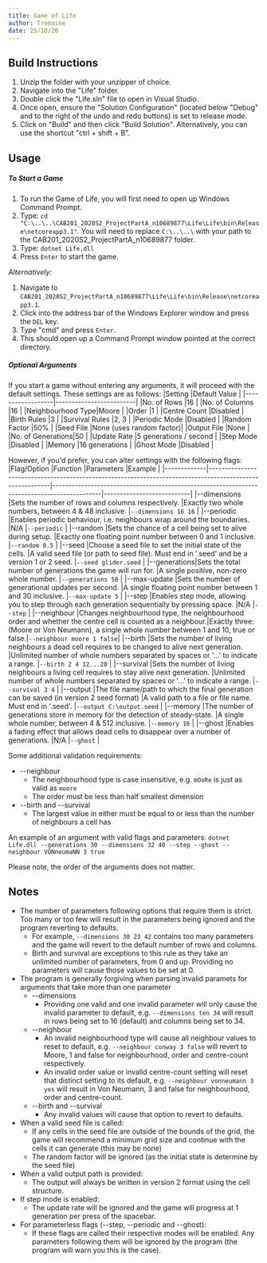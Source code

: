 ```yaml
---
title: Game of Life
author: Tremaine
date: 25/10/20
---
```


## Build Instructions

1. Unzip the folder with your unzipper of choice.
2. Navigate into the "Life" folder.
3. Double click the "Life.sln" file to open in Visual Studio.
4. Once open, ensure the "Solution Configuration" (located below "Debug" and to the right of the undo and redo buttons) is set to release mode.
5. Click on "Build" and then click "Build Solution". Alternatively, you can use the shortcut "ctrl + shift + B".

## Usage 

##### To Start a Game
1. To run the Game of Life, you will first need to open up Windows Command Prompt.
2. Type: `cd "C:\..\..\CAB201_2020S2_ProjectPartA_n10689877\Life\Life\bin\Release\netcoreapp3.1"`. You will need to replace `C:\..\..\` with your path to the CAB201_2020S2_ProjectPartA_n10689877 folder.
3. Type: `dotnet Life.dll`
4. Press `Enter` to start the game.

*Alternatively:*
1. Navigate to `CAB201_2020S2_ProjectPartA_n10689877\Life\Life\bin\Release\netcoreapp3.1`.
2. Click into the address bar of the Windows Explorer window and press the `DEL` key.
3. Type "cmd" and press `Enter`.
4. This should open up a Command Prompt window pointed at the correct directory.


##### Optional Arguments
If you start a game without entering any arguments, it will proceed with the default settings. These settings are as follows:
|Setting           |Default Value            |
|------------------|-------------------------|
|No. of Rows       |16                       |
|No. of Columns    |16                       |
|Neighbourhood Type|Moore                    |
|Order             |1                        |
|Centre Count      |Disabled                 |
|Birth Rules       |3                        |
|Survival Rules    |2, 3                     |
|Periodic Mode     |Disabled                 |
|Random Factor     |50%                      |
|Seed File         |None (uses random factor)|
|Output File       |None                     |
|No. of Generations|50                       |
|Update Rate       |5 generations / second   |
|Step Mode         |Disabled                 |
|Memory            |16 generations           |
|Ghost Mode        |Disabled                 |

However, if you'd prefer, you can alter settings with the following flags:
|Flag/Option  |Function                                                                                                  |Parameters                                                                                   |Example                    |
|-------------|----------------------------------------------------------------------------------------------------------|---------------------------------------------------------------------------------------------|---------------------------|
|--dimensions |Sets the number of rows and columns respectively.                                                         |Exactly two whole numbers, between 4 & 48 inclusive.                                         |`--dimensions 16 16`       |
|--periodic   |Enables periodic behaviour, i.e. neighbours wrap around the boundaries.                                   |N/A                                                                                          |`--periodic`               |
|--random     |Sets the chance of a cell being set to alive during setup.                                                |Exactly one floating point number between 0 and 1 inclusive.                                 |`--random 0.5`             |
|--seed       |Choose a seed file to set the initial state of the cells.                                                 |A valid seed file (or path to seed file). Must end in '.seed' and be a version 1 or 2 seed.  |`--seed glider.seed`       |
|--generations|Sets the total number of generations the game will run for.                                               |A single positive, non-zero whole number.                                                    |`--generations 50`         |
|--max-update |Sets the number of generational updates per second.                                                       |A single floating point number between 1 and 30 inclusive.                                   |`--max-update 5`           |
|--step       |Enables step mode, allowing you to step through each generation sequentially by pressing space.           |N/A                                                                                          |`--step`                   |
|--neighbour  |Changes neighbourhood type, the neighbourhood order and whether the centre cell is counted as a neighbour.|Exactly three: (Moore or Von Neumann), a single whole number between 1 and 10, true or false.|`--neighbour moore 1 false`|
|--birth      |Sets the number of living neighbours a dead cell requires to be changed to alive next generation.         |Unlimited number of whole numbers separated by spaces or '...' to indicate a range.          |`--birth 2 4 12...20`      |
|--survival   |Sets the number of living neighbours a living cell requires to stay alive next generation.                |Unlimited number of whole numbers separated by spaces or '...' to indicate a range.          |`--survival 3 4`           |
|--output     |The file name/path to which the final generation can be saved (in version 2 seed format)                  |A valid path to a file or file name. Must end in '.seed'.                                    |`--output C:\output.seed`  |
|--memory     |The number of generations store in memory for the detection of steady-state.                              |A single whole number, between 4 & 512 inclusive.                                            |`--memory 16`              |
|--ghost      |Enables a fading effect that allows dead cells to disappear over a number of generations.                 |N/A                                                                                          |`--ghost`                  |

Some additional validation requirements:
* --neighbour
  * The neighbourhood type is case insensitive, e.g. `mOoRe` is just as valid as `moore`
  * The order must be less than half smallest dimension
* --birth and --survival
  * The largest value in either must be equal to or less than the number of neighbours a cell has 

An example of an argument with valid flags and parameters:
`dotnet Life.dll --generations 30 --dimensions 32 40 --step --ghost --neighbour VONneumaNN 3 true`

Please note, the order of the arguments does not matter.

## Notes 

* The number of parameters following options that require them is strict. Too many or too few will result in the parameters being ignored and the program reverting to defaults.
    * For example, `--dimensions 30 23 42` contains too many parameters and the game will revert to the default number of rows and columns.
    * Birth and survival are exceptions to this rule as they take an unlimited number of parameters, from 0 and up. Providing no parameters will cause those values to be set at 0.
* The program is generally forgiving when parsing invalid paramets for arguments that take more than one parameter
  * --dimensions
    * Providing one valid and one invalid parameter will only cause the invalid parameter to default, e.g. `--dimensions ten 34` will result in rows being set to 16 (default) and columns being set to 34.
  * --neighbour
    * An invalid neighbourhood type will cause all neighbour values to reset to default, e.g. `--neighbour conway 3 false` will revert to Moore, 1 and false for neighbourhood, order and centre-count respectively.
    * An invalid order value or invalid centre-count setting will reset that distinct setting to its default, e.g. `--neighbour vonneumann 3 yes` will result in Von Neumann, 3 and false for neighbourhood, order and centre-count.
  * --birth and --survival
    * Any invalid values will cause that option to revert to defaults.  
* When a valid seed file is called:
  * If any cells in the seed file are outside of the bounds of the grid, the game will recommend a minimum grid size and continue with the cells it can generate (this may be none)
  * The random factor will be ignored (as the initial state is determine by the seed file)
* When a valid output path is provided:
  * The output will always be written in version 2 format using the cell structure.
* If step mode is enabled:
  * The update rate will be ignored and the game will progress at 1 generation per press of the spacebar.
* For parameterless flags (--step, --periodic and --ghost):
  * If these flags are called their respective modes will be enabled. Any parameters following them will be ignored by the program (the program will warn you this is the case).
